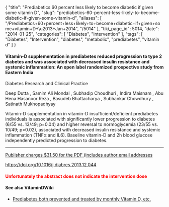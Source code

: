 {
    "title": "Prediabetics 60 percent less likely to become diabetic if given some vitamin D",
    "slug": "prediabetics-60-percent-less-likely-to-become-diabetic-if-given-some-vitamin-d",
    "aliases": [
        "/Prediabetics+60+percent+less+likely+to+become+diabetic+if+given+some+vitamin+D+\u2013+Jan+2014",
        "/5014"
    ],
    "tiki_page_id": 5014,
    "date": "2014-01-25",
    "categories": [
        "Diabetes",
        "Intervention"
    ],
    "tags": [
        "Diabetes",
        "Intervention",
        "diabetes",
        "metabolic",
        "prediabetes",
        "vitamin d"
    ]
}


#### Vitamin-D supplementation in prediabetes reduced progression to type 2 diabetes and was associated with decreased insulin resistance and systemic inflammation: An open label randomized prospective study from Eastern India

Diabetes Research and Clinical Practice

Deep Dutta    ,     Samim Ali Mondal    ,     Subhadip Choudhuri    ,     Indira Maisnam    ,     Abu Hena Hasanoor Reza    ,     Basudeb Bhattacharya    ,     Subhankar Chowdhury    ,     Satinath Mukhopadhyay

Vitamin-D supplementation in vitamin-D insufficient/deficient prediabetes individuals is associated with significantly lower progression to diabetes (6/55 vs. 13/49; p=0.04) and higher reversal to normoglycemia (23/55 vs. 10/49; p=0.02), associated with decreased insulin resistance and systemic inflammation (TNFα and IL6). Baseline vitamin-D and 2h blood glucose independently predicted progression to diabetes.

---

[Publisher charges $31.50 for the PDF (includes author email addresses](http://www.diabetesresearchclinicalpractice.com/article/PIIS0168822713004786/abstract)

https://doi.org/10.1016/j.diabres.2013.12.044

#### <span style="color:#F00;">Unfortunately the abstract does not indicate the intervention dose</span>

#### See also VitaminDWiki

* [Prediabetes both prevented and treated by monthly Vitamin D, etc.](/posts/prediabetes-both-prevented-and-treated-by-monthly-vitamin-d-etc)